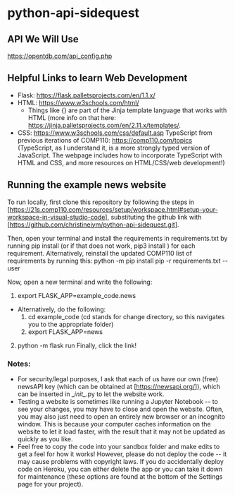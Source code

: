 # python-api-sidequest

## API We Will Use
https://opentdb.com/api_config.php

## Helpful Links to learn Web Development
- Flask: https://flask.palletsprojects.com/en/1.1.x/
- HTML: https://www.w3schools.com/html/ 
    * Things like {} are part of the Jinja template language that works with HTML (more info on that here: https://jinja.palletsprojects.com/en/2.11.x/templates/. 
- CSS: https://www.w3schools.com/css/default.asp
TypeScript from previous iterations of COMP110: https://comp110.com/topics
(TypeScript, as I understand it, is a more strongly typed version of JavaScript. The webpage includes how to incorporate TypeScript with HTML and CSS, and more resources on HTML/CSS/web development!)

## Running the example news website
To run locally, first clone this repository by following the steps in [https://21s.comp110.com/resources/setup/workspace.html#setup-your-workspace-in-visual-studio-code],
substituting the github link with [https://github.com/christineiym/python-api-sidequest.git]. 


Then, open your terminal and install the requirements in requirements.txt by running
pip install <requirement> (or if that does not work, pip3 install <requirement>)
for each requirement.
Alternatively, reinstall the updated COMP110 list of requirements by running this:
python -m pip install pip -r requirements.txt --user

Now, open a new terminal and write the following: 
1. export FLASK_APP=example_code.news
  - Alternatively, do the following: 
    1) cd example_code (cd stands for change directory, so this navigates you to the appropriate folder)
    2) export FLASK_APP=news
2. python -m flask run
Finally, click the link!

### Notes:
- For security/legal purposes, I ask that each of us have our own (free) newsAPI key (which can be obtained at [https://newsapi.org/]), which can be inserted in \__init\__.py to let the website work.
- Testing a website is sometimes like running a Jupyter Notebook -- to see your changes, you may have to close and open the website. Often, you may also just need to open an entirely new browser or an incognito window. This is because your computer caches information on the website to let it load faster, with the result that it may not be updated as quickly as you like.
- Feel free to copy the code into your sandbox folder and make edits to get a feel for how it works! However, please do not deploy the code -- it may cause problems with copyright laws. If you do accidentally deploy code on Heroku, you can either delete the app or you can take it down for maintenance (these options are found at the bottom of the Settings page for your project).
